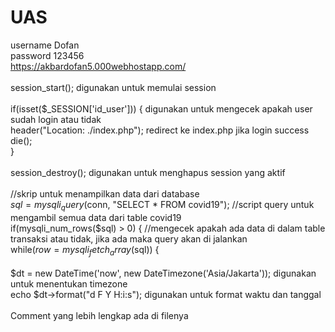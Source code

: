 # UAS
username Dofan <br>
password 123456 <br>
https://akbardofan5.000webhostapp.com/ <br>
<br>
session_start(); digunakan untuk memulai session <br>
<br>
if(isset($_SESSION['id_user'])) { digunakan untuk mengecek apakah user sudah login atau tidak <br>
  header("Location: ./index.php"); redirect ke index.php jika login success <br>
  die(); <br>
} <br>
<br>
session_destroy(); digunakan untuk menghapus session yang aktif <br>
<br>
//skrip untuk menampilkan data dari database <br>
$sql = mysqli_query($conn, "SELECT * FROM covid19"); //script query untuk mengambil semua data dari table covid19 <br>
if(mysqli_num_rows($sql) > 0) { //mengecek apakah ada data di dalam table transaksi atau tidak, jika ada maka query akan di jalankan <br>
  while($row = mysqli_fetch_array($sql)) { <br>
<br>
$dt = new DateTime('now', new DateTimezone('Asia/Jakarta')); digunakan untuk menentukan timezone <br>
echo $dt->format("d F Y H:i:s"); digunakan untuk format waktu dan tanggal <br>
<br>
Comment yang lebih lengkap ada di filenya <br>
